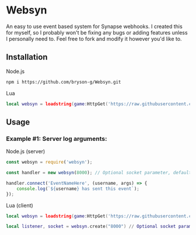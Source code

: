 # Websyn
An easy to use event based system for Synapse webhooks.
I created this for myself, so I probably won't be fixing any bugs or adding features unless I personally need to.
Feel free to fork and modify it however you'd like to.

## Installation
Node.js
```bash
npm i https://github.com/bryson-g/Websyn.git
```

Lua
```lua
local websyn = loadstring(game:HttpGet('https://raw.githubusercontent.com/bryson-g/Websyn/main/rbx-counterpart/client.lua'))()
```

## Usage
### Example #1: Server log arguments:

Node.js (server)
```js
const websyn = require('websyn');

const handler = new websyn(8000); // Optional socket parameter, default is 8000

handler.connect('EventNameHere', (username, args) => {
    console.log(`${username} has sent this event`);
});
```

Lua (client)
```lua
local websyn = loadstring(game:HttpGet('https://raw.githubusercontent.com/bryson-g/Websyn/main/rbx-counterpart/client.lua'))()

local listener, socket = websyn.create("8000") // Optional socket parameter, default is 8000

```
